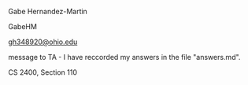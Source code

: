 Gabe Hernandez-Martin

GabeHM

gh348920@ohio.edu

message to TA - I have reccorded my answers in the file "answers.md".

CS 2400, Section 110
